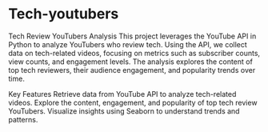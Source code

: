 # Tech-youtubers

Tech Review YouTubers Analysis
This project leverages the YouTube API in Python to analyze YouTubers who review tech. Using the API, we collect data on tech-related videos, focusing on metrics such as subscriber counts, view counts, and engagement levels. The analysis explores the content of top tech reviewers, their audience engagement, and popularity trends over time.

Key Features
Retrieve data from YouTube API to analyze tech-related videos.
Explore the content, engagement, and popularity of top tech review YouTubers.
Visualize insights using Seaborn to understand trends and patterns.
